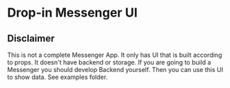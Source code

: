 # Drop-in Messenger UI

## Disclaimer
This is not a complete Messenger App. It only has UI that is built according to props. It doesn't have backend or storage.
If you are going to build a Messenger you should develop Backend yourself. Then you can use this UI to show data. See examples folder. 
